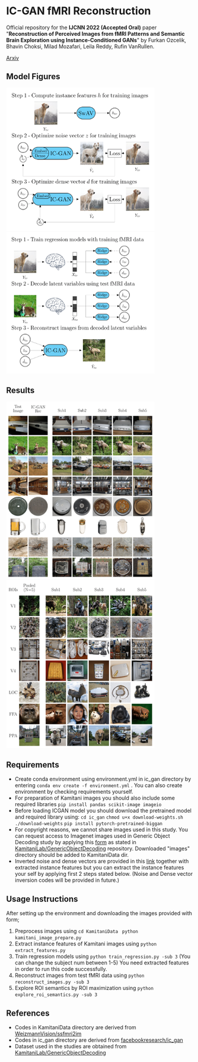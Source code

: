 # IC-GAN fMRI Reconstruction

Official repository for the **IJCNN 2022 (Accepted Oral)** paper "**Reconstruction of Perceived Images from fMRI Patterns and Semantic Brain Exploration using Instance-Conditioned GANs**" by Furkan Ozcelik, Bhavin Choksi, Milad Mozafari, Leila Reddy, Rufin VanRullen.

[Arxiv](https://arxiv.org/abs/2202.12692)

## Model Figures

<img src="./figures/LatentExtraction.png" width="400" >
<img src="./figures/DecodingReconstruction.png" width="400" >

## Results

<img src="./figures/MultiSubjectRecs.png" width="400" >
<img src="./figures/ROIMaximization.png" width="400" >

## Requirements
- Create conda environment using environment.yml in ic_gan directory by entering `conda env create -f environment.yml` . You can also create environment by checking requirements yourself. 
- For preparation of Kamitani images you should also include some required libraries `pip install pandas scikit-image imageio `
- Before loading ICGAN model you should download the pretrained model and required library using:
`cd ic_gan`
 `chmod u+x download-weights.sh`
`./download-weights`
`pip install pytorch-pretrained-biggan `
- For copyright reasons, we cannot share images used in this study. You can request access to Imagenet images used in Generic Object Decoding study by applying this [form](https://forms.gle/ujvA34948Xg49jdn9) as stated in [KamitaniLab/GenericObjectDecoding](https://github.com/KamitaniLab/GenericObjectDecoding) repository. Downloaded "images" directory should be added to KamitaniData dir.
- Inverted noise and dense vectors are provided in this [link](https://drive.google.com/file/d/13H_onuCqnexpINDuusraN2jB0asgDo-n/view?usp=sharing) together with extracted instance features but you can extract the instance features your self by applying first 2 steps stated below. (Noise and Dense vector inversion codes will be provided in future.)

## Usage Instructions
After setting up the environment and downloading the images provided with form;
1.  Preprocess images using 
	`cd KamitaniData `
	`python kamitani_image_prepare.py`
2.  Extract instance features of Kamitani images using 
`python extract_features.py`
3. Train regression models using 
`python train_regression.py -sub 3`
(You can change the subject num between 1-5)
You need extracted features in order to run this code successfully.
4. Reconstruct images from test fMRI data using
`python reconstruct_images.py -sub 3`
5. Explore ROI semantics by ROI maximization using
`python explore_roi_semantics.py -sub 3`



## References
- Codes in KamitaniData directory are derived from [WeizmannVision/ssfmri2im](https://github.com/WeizmannVision/ssfmri2im)
- Codes in ic_gan directory are derived from [facebookresearch/ic_gan](https://github.com/facebookresearch/ic_gan)
- Dataset used in the studies are obtained from [KamitaniLab/GenericObjectDecoding](https://github.com/KamitaniLab/GenericObjectDecoding)